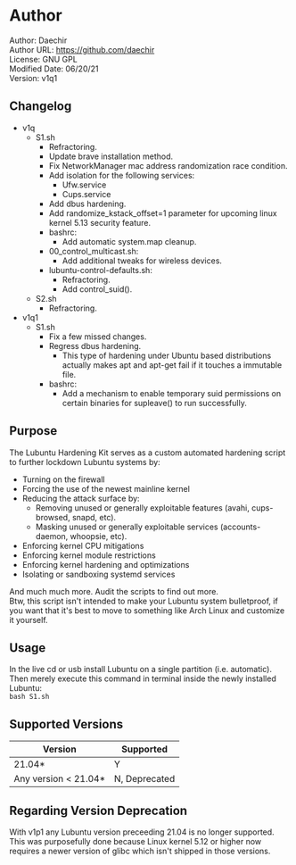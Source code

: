 # Author
Author: Daechir <br/>
Author URL: https://github.com/daechir <br/>
License: GNU GPL <br/>
Modified Date: 06/20/21 <br/>
Version: v1q1


## Changelog
+ v1q
  * S1.sh
    + Refractoring.
    + Update brave installation method.
    + Fix NetworkManager mac address randomization race condition.
    + Add isolation for the following services:
      * Ufw.service
      * Cups.service
    + Add dbus hardening.
    + Add randomize_kstack_offset=1 parameter for upcoming linux kernel 5.13 security feature.
    + bashrc:
      * Add automatic system.map cleanup.
    + 00_control_multicast.sh:
      * Add additional tweaks for wireless devices.
    + lubuntu-control-defaults.sh:
      * Refractoring.
      * Add control_suid().
  * S2.sh
    + Refractoring.
+ v1q1
  * S1.sh
    + Fix a few missed changes.
    + Regress dbus hardening.
      * This type of hardening under Ubuntu based distributions actually makes apt and apt-get fail if it touches a immutable file.
    + bashrc:
      * Add a mechanism to enable temporary suid permissions on certain binaries for supleave() to run successfully.


## Purpose
The Lubuntu Hardening Kit serves as a custom automated hardening script to further lockdown Lubuntu systems by:
+ Turning on the firewall
+ Forcing the use of the newest mainline kernel
+ Reducing the attack surface by:
	* Removing unused or generally exploitable features (avahi, cups-browsed, snapd, etc).
	* Masking unused or generally exploitable services (accounts-daemon, whoopsie, etc).
+ Enforcing kernel CPU mitigations
+ Enforcing kernel module restrictions
+ Enforcing kernel hardening and optimizations
+ Isolating or sandboxing systemd services

And much much more. Audit the scripts to find out more. <br/>
Btw, this script isn't intended to make your Lubuntu system bulletproof, if you want that it's best to move to something like Arch Linux and customize it yourself.


## Usage
In the live cd or usb install Lubuntu on a single partition (i.e. automatic).<br/>
Then merely execute this command in terminal inside the newly installed Lubuntu:<br/>
`bash S1.sh`


## Supported Versions
| Version | Supported |
| --- | --- |
| 21.04* | Y |
| Any version < 21.04* | N, Deprecated |


## Regarding Version Deprecation
With v1p1 any Lubuntu version preceeding 21.04 is no longer supported.<br/>
This was purposefully done because Linux kernel 5.12 or higher now requires a newer version of glibc which isn't shipped in those versions.

